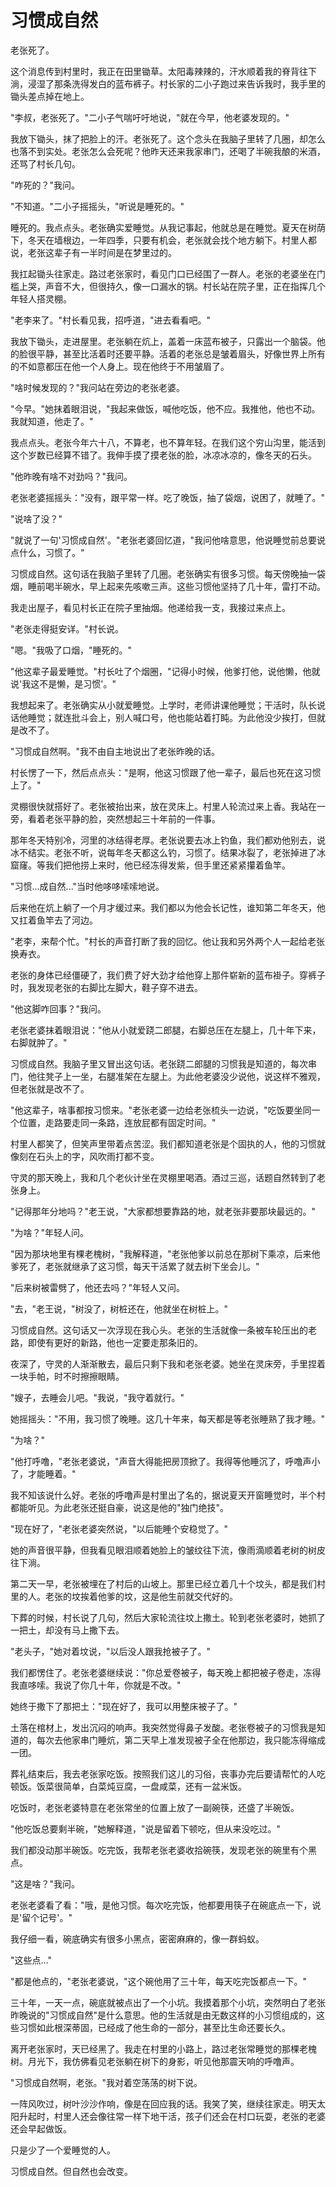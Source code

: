 # 习惯成自然

老张死了。

这个消息传到村里时，我正在田里锄草。太阳毒辣辣的，汗水顺着我的脊背往下淌，浸湿了那条洗得发白的蓝布裤子。村长家的二小子跑过来告诉我时，我手里的锄头差点掉在地上。

"李叔，老张死了。"二小子气喘吁吁地说，"就在今早，他老婆发现的。"

我放下锄头，抹了把脸上的汗。老张死了。这个念头在我脑子里转了几圈，却怎么也落不到实处。老张怎么会死呢？他昨天还来我家串门，还喝了半碗我酿的米酒，还骂了村长几句。

"咋死的？"我问。

"不知道。"二小子摇摇头，"听说是睡死的。"

睡死的。我点点头。老张确实爱睡觉。从我记事起，他就总是在睡觉。夏天在树荫下，冬天在墙根边，一年四季，只要有机会，老张就会找个地方躺下。村里人都说，老张这辈子有一半时间是在梦里过的。

我扛起锄头往家走。路过老张家时，看见门口已经围了一群人。老张的老婆坐在门槛上哭，声音不大，但很持久，像一口漏水的锅。村长站在院子里，正在指挥几个年轻人搭灵棚。

"老李来了。"村长看见我，招呼道，"进去看看吧。"

我放下锄头，走进屋里。老张躺在炕上，盖着一床蓝布被子，只露出一个脑袋。他的脸很平静，甚至比活着时还要平静。活着的老张总是皱着眉头，好像世界上所有的不如意都压在他一个人身上。现在他终于不用皱眉了。

"啥时候发现的？"我问站在旁边的老张老婆。

"今早。"她抹着眼泪说，"我起来做饭，喊他吃饭，他不应。我推他，他也不动。我就知道，他走了。"

我点点头。老张今年六十八，不算老，也不算年轻。在我们这个穷山沟里，能活到这个岁数已经算不错了。我伸手摸了摸老张的脸，冰凉冰凉的，像冬天的石头。

"他昨晚有啥不对劲吗？"我问。

老张老婆摇摇头："没有，跟平常一样。吃了晚饭，抽了袋烟，说困了，就睡了。"

"说啥了没？"

"就说了一句'习惯成自然'。"老张老婆回忆道，"我问他啥意思，他说睡觉前总要说点什么，习惯了。"

习惯成自然。这句话在我脑子里转了几圈。老张确实有很多习惯。每天傍晚抽一袋烟，睡前喝半碗水，早上起来先咳嗽三声。这些习惯他坚持了几十年，雷打不动。

我走出屋子，看见村长正在院子里抽烟。他递给我一支，我接过来点上。

"老张走得挺安详。"村长说。

"嗯。"我吸了口烟，"睡死的。"

"他这辈子最爱睡觉。"村长吐了个烟圈，"记得小时候，他爹打他，说他懒，他就说'我这不是懒，是习惯'。"

我想起来了。老张确实从小就爱睡觉。上学时，老师讲课他睡觉；干活时，队长说话他睡觉；就连批斗会上，别人喊口号，他也能站着打盹。为此他没少挨打，但就是改不了。

"习惯成自然啊。"我不由自主地说出了老张昨晚的话。

村长愣了一下，然后点点头："是啊，他这习惯跟了他一辈子，最后也死在这习惯上了。"

灵棚很快就搭好了。老张被抬出来，放在灵床上。村里人轮流过来上香。我站在一旁，看着老张平静的脸，突然想起三十年前的一件事。

那年冬天特别冷，河里的冰结得老厚。老张说要去冰上钓鱼，我们都劝他别去，说冰不结实。老张不听，说每年冬天都这么钓，习惯了。结果冰裂了，老张掉进了冰窟窿。等我们把他捞上来时，他已经冻得发紫，但手里还紧紧攥着鱼竿。

"习惯...成自然..."当时他哆哆嗦嗦地说。

后来他在炕上躺了一个月才缓过来。我们都以为他会长记性，谁知第二年冬天，他又扛着鱼竿去了河边。

"老李，来帮个忙。"村长的声音打断了我的回忆。他让我和另外两个人一起给老张换寿衣。

老张的身体已经僵硬了，我们费了好大劲才给他穿上那件崭新的蓝布褂子。穿裤子时，我发现老张的右脚比左脚大，鞋子穿不进去。

"他这脚咋回事？"我问。

老张老婆抹着眼泪说："他从小就爱跷二郎腿，右脚总压在左腿上，几十年下来，右脚就肿了。"

习惯成自然。我脑子里又冒出这句话。老张跷二郎腿的习惯我是知道的，每次串门，他往凳子上一坐，右腿准架在左腿上。为此他老婆没少说他，说这样不雅观，但老张就是改不了。

"他这辈子，啥事都按习惯来。"老张老婆一边给老张梳头一边说，"吃饭要坐同一个位置，走路要走同一条路，连放屁都有固定时间。"

村里人都笑了，但笑声里带着点苦涩。我们都知道老张是个固执的人，他的习惯就像刻在石头上的字，风吹雨打都不变。

守灵的那天晚上，我和几个老伙计坐在灵棚里喝酒。酒过三巡，话题自然转到了老张身上。

"记得那年分地吗？"老王说，"大家都想要靠路的地，就老张非要那块最远的。"

"为啥？"年轻人问。

"因为那块地里有棵老槐树，"我解释道，"老张他爹以前总在那树下乘凉，后来他爹死了，老张就继承了这习惯，每天干活累了就去树下坐会儿。"

"后来树被雷劈了，他还去吗？"年轻人又问。

"去，"老王说，"树没了，树桩还在，他就坐在树桩上。"

习惯成自然。这句话又一次浮现在我心头。老张的生活就像一条被车轮压出的老路，即使有更好的新路，他也一定要走那条旧的。

夜深了，守灵的人渐渐散去，最后只剩下我和老张老婆。她坐在灵床旁，手里捏着一块手帕，时不时擦擦眼睛。

"嫂子，去睡会儿吧。"我说，"我守着就行。"

她摇摇头："不用，我习惯了晚睡。这几十年来，每天都是等老张睡熟了我才睡。"

"为啥？"

"他打呼噜，"老张老婆说，"声音大得能把房顶掀了。我得等他睡沉了，呼噜声小了，才能睡着。"

我不知该说什么好。老张的呼噜声是村里出了名的，据说夏天开窗睡觉时，半个村都能听见。为此老张还挺自豪，说这是他的"独门绝技"。

"现在好了，"老张老婆突然说，"以后能睡个安稳觉了。"

她的声音很平静，但我看见眼泪顺着她脸上的皱纹往下流，像雨滴顺着老树的树皮往下淌。

第二天一早，老张被埋在了村后的山坡上。那里已经立着几十个坟头，都是我们村里的人。老张的坟挨着他爹的坟，这是他生前就交代好的。

下葬的时候，村长说了几句，然后大家轮流往坟上撒土。轮到老张老婆时，她抓了一把土，却没有马上撒下去。

"老头子，"她对着坟说，"以后没人跟我抢被子了。"

我们都愣住了。老张老婆继续说："你总爱卷被子，每天晚上都把被子卷走，冻得我直哆嗦。我说了你几十年，你就是不改。"

她终于撒下了那把土："现在好了，我可以用整床被子了。"

土落在棺材上，发出沉闷的响声。我突然觉得鼻子发酸。老张卷被子的习惯我是知道的，每次去他家串门睡炕，第二天早上准发现被子全在他那边，我只能冻得缩成一团。

葬礼结束后，我去老张家吃饭。按照我们这儿的习俗，丧事办完后要请帮忙的人吃顿饭。饭菜很简单，白菜炖豆腐，一盘咸菜，还有一盆米饭。

吃饭时，老张老婆特意在老张常坐的位置上放了一副碗筷，还盛了半碗饭。

"他吃饭总要剩半碗，"她解释道，"说是留着下顿吃，但从来没吃过。"

我们都没动那半碗饭。吃完饭，我帮老张老婆收拾碗筷，发现老张的碗里有个黑点。

"这是啥？"我问。

老张老婆看了看："哦，是他习惯。每次吃完饭，他都要用筷子在碗底点一下，说是'留个记号'。"

我仔细一看，碗底确实有很多小黑点，密密麻麻的，像一群蚂蚁。

"这些点..."

"都是他点的，"老张老婆说，"这个碗他用了三十年，每天吃完饭都点一下。"

三十年，一天一点，碗底就被点出了一个小坑。我摸着那个小坑，突然明白了老张昨晚说的"习惯成自然"是什么意思。他的生活就是由无数这样的小习惯组成的，这些习惯如此根深蒂固，已经成了他生命的一部分，甚至比生命还要长久。

离开老张家时，天已经黑了。我走在村里的小路上，路过老张常睡觉的那棵老槐树。月光下，我仿佛看见老张躺在树下的身影，听见他那震天响的呼噜声。

"习惯成自然啊，老张。"我对着空荡荡的树下说。

一阵风吹过，树叶沙沙作响，像是在回应我的话。我笑了笑，继续往家走。明天太阳升起时，村里人还会像往常一样下地干活，孩子们还会在村口玩耍，老张的老婆还会早起做饭。

只是少了一个爱睡觉的人。

习惯成自然。但自然也会改变。